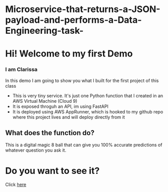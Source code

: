# Microservice-that-returns-a-JSON-payload-and-performs-a-Data-Engineering-task-

# Hi! Welcome to my first Demo

### I am Clarissa

In this demo I am going to show you what I built for the first project of this class

* This is very tiny service. It's just one Python function that I created in an AWS Virtual Machine (Cloud 9)
* It is exposed throguh an API, im using FastAPI
* It is deployed using AWS AppRunner, which is hooked to my github repo where this project lives and will deploy directly from it

## What does the function do?
This is a digital magic 8 ball that can give you 100% accurate predictions of whatever question you ask it.

# Do you want to see it?
Click [here](https://zrmpc3yczk.us-east-2.awsapprunner.com/)
